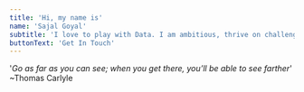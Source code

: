 ```yaml
---
title: 'Hi, my name is'
name: 'Sajal Goyal'
subtitle: 'I love to play with Data. I am ambitious, thrive on challenge and constantly set goals for myself.'
buttonText: 'Get In Touch'
---
```


'*Go as far as you can see; when you get there, you’ll be able to see farther*'   ~Thomas Carlyle
